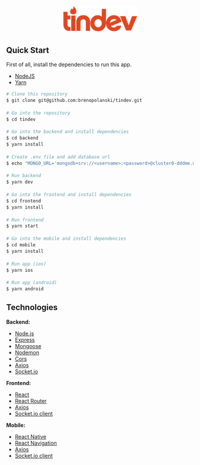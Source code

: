 <h1 align="center">
  <img src="./frontend/src/assets/logo.svg" width="200" />
</h1>

## Quick Start

First of all, install the dependencies to run this app.

- [NodeJS](http://nodejs.org/)
- [Yarn](https://yarnpkg.com/lang/en/docs/cli/install/)

```bash
# Clone this repository
$ git clone git@github.com:brenopolanski/tindev.git

# Go into the repository
$ cd tindev

# Go into the backend and install dependencies
$ cd backend
$ yarn install

# Create .env file and add database url
$ echo "MONGO_URL='mongodb+srv://<username>:<password>@cluster0-dddme.mongodb.net/tindev?retryWrites=true&w=majority'" >> .env

# Run backend
$ yarn dev

# Go into the frontend and install dependencies
$ cd frontend
$ yarn install

# Run frontend
$ yarn start

# Go into the mobile and install dependencies
$ cd mobile
$ yarn install

# Run app (ios)
$ yarn ios

# Run app (android)
$ yarn android
```

## Technologies

**Backend:**

- [Node.js](https://nodejs.org/en/)
- [Express](https://expressjs.com/)
- [Mongoose](https://mongoosejs.com/)
- [Nodemon](https://nodemon.io/)
- [Cors](https://github.com/expressjs/cors)
- [Axios](https://github.com/axios/axios)
- [Socket.io](http://socket.io/)

**Frontend:**

- [React](https://reactjs.org/)
- [React Router](https://reacttraining.com/react-router/)
- [Axios](https://github.com/axios/axios)
- [Socket.io client](https://github.com/socketio/socket.io-client)

**Mobile:**

- [React Native](https://facebook.github.io/react-native/)
- [React Navigation](https://reactnavigation.org/)
- [Axios](https://github.com/axios/axios)
- [Socket.io client](https://github.com/socketio/socket.io-client)
